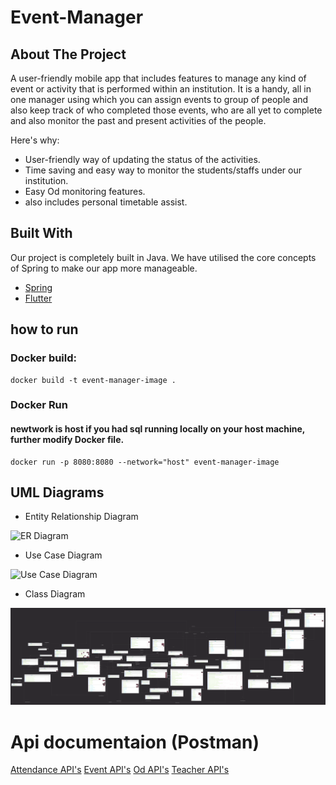 # Event-Manager
## About The Project

A user-friendly mobile app that includes features to manage any kind of event or activity that is performed within an institution. It is a handy, all in one manager using which you can assign events to group of people and also keep track of who completed those events, who are all yet to complete and also monitor the past and present activities of the people. 

Here's why:
* User-friendly way of updating the status of the activities.
* Time saving and easy way to monitor the students/staffs under our institution.
* Easy Od monitoring features.
* also includes personal timetable assist.

## Built With

Our project is completely built in Java. We have utilised the core concepts of Spring to make our app more manageable.
* [Spring](https://spring.io/)
* [Flutter](https://flutter.dev/)

## how to run
### Docker build:
```shell
docker build -t event-manager-image .
```
### Docker Run

#### newtwork is host if you had sql running locally on your host machine, further modify Docker file.
```shell
docker run -p 8080:8080 --network="host" event-manager-image
```
## UML Diagrams


* Entity Relationship Diagram

![ER Diagram](UML/ERDiagram.jpg)

* Use Case Diagram

![Use Case Diagram](UML/UseCase.jpg)

* Class Diagram

![Class Diagram](UML/classDiagram.png)


# Api documentaion (Postman)
[Attendance API's](https://documenter.getpostman.com/view/25479641/2s93JzMgJJ)
[Event API's](https://documenter.getpostman.com/view/25479641/2s93JzMgJL)
[Od API's](https://documenter.getpostman.com/view/25479641/2s93JzMgNb)
[Teacher API's](https://documenter.getpostman.com/view/25479641/2s93JzMgNd)
